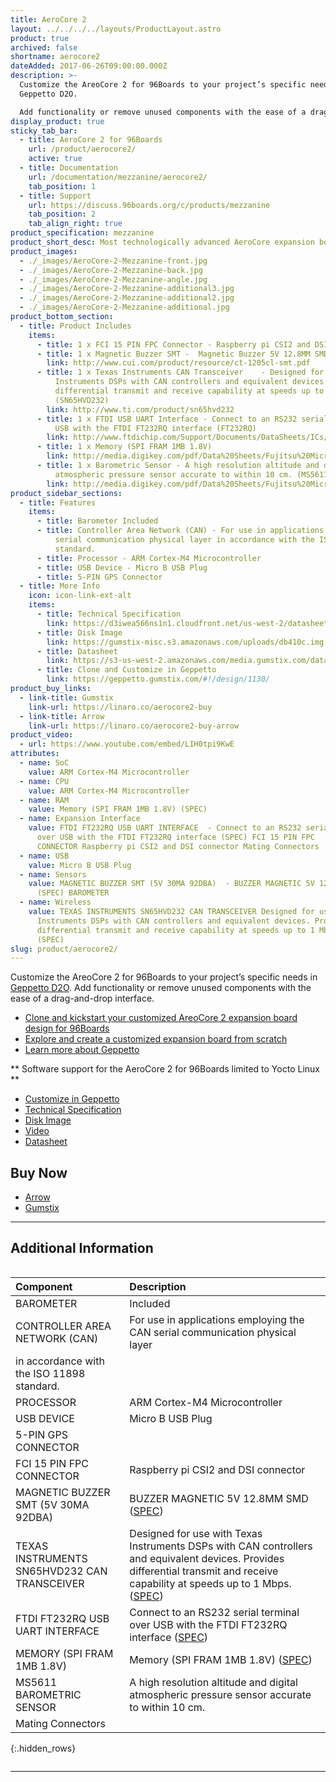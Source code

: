 ```yaml
---
title: AeroCore 2
layout: ../../../../layouts/ProductLayout.astro
product: true
archived: false
shortname: aerocore2
dateAdded: 2017-06-26T09:00:00.000Z
description: >-
  Customize the AreoCore 2 for 96Boards to your project’s specific needs in
  Geppetto D2O.

  Add functionality or remove unused components with the ease of a drag-and-drop interface.
display_product: true
sticky_tab_bar:
  - title: AeroCore 2 for 96Boards
    url: /product/aerocore2/
    active: true
  - title: Documentation
    url: /documentation/mezzanine/aerocore2/
    tab_position: 1
  - title: Support
    url: https://discuss.96boards.org/c/products/mezzanine
    tab_position: 2
    tab_align_right: true
product_specification: mezzanine
product_short_desc: Most technologically advanced AeroCore expansion board with LTE support
product_images:
  - ./_images/AeroCore-2-Mezzanine-front.jpg
  - ./_images/AeroCore-2-Mezzanine-back.jpg
  - ./_images/AeroCore-2-Mezzanine-angle.jpg
  - ./_images/AeroCore-2-Mezzanine-additional3.jpg
  - ./_images/AeroCore-2-Mezzanine-additional2.jpg
  - ./_images/AeroCore-2-Mezzanine-additional.jpg
product_bottom_section:
  - title: Product Includes
    items:
      - title: 1 x FCI 15 PIN FPC Connector - Raspberry pi CSI2 and DSI connector
      - title: 1 x Magnetic Buzzer SMT -  Magnetic Buzzer 5V 12.8MM SMD (5V 30MA 92DBA)
        link: http://www.cui.com/product/resource/ct-1205cl-smt.pdf
      - title: 1 x Texas Instruments CAN Transceiver	- Designed for use with Texas
          Instruments DSPs with CAN controllers and equivalent devices. Provides
          differential transmit and receive capability at speeds up to 1 Mbps
          (SN65HVD232)
        link: http://www.ti.com/product/sn65hvd232
      - title: 1 x FTDI USB UART Interface - Connect to an RS232 serial terminal over
          USB with the FTDI FT232RQ interface (FT232RQ)
        link: http://www.ftdichip.com/Support/Documents/DataSheets/ICs/DS_FT232R.pdf
      - title: 1 x Memory (SPI FRAM 1MB 1.8V)
        link: http://media.digikey.com/pdf/Data%20Sheets/Fujitsu%20Microelectronics%20America/MB85RS1MT.pdf
      - title: 1 x Barometric Sensor - A high resolution altitude and digital
          atmospheric pressure sensor accurate to within 10 cm. (MS5611)
        link: http://media.digikey.com/pdf/Data%20Sheets/Fujitsu%20Microelectronics%20America/MB85RS1MT.pdf
product_sidebar_sections:
  - title: Features
    items:
      - title: Barometer Included
      - title: Controller Area Network (CAN) - For use in applications employing the CAN
          serial communication physical layer in accordance with the ISO 11898
          standard.
      - title: Processor - ARM Cortex-M4 Microcontroller
      - title: USB Device - Micro B USB Plug
      - title: 5-PIN GPS Connector
  - title: More Info
    icon: icon-link-ext-alt
    items:
      - title: Technical Specification
        link: https://d3iwea566ns1n1.cloudfront.net/us-west-2/datasheets/geppetto/855bc28811a023824742294171238a8175770196.pdf
      - title: Disk Image
        link: https://gumstix-misc.s3.amazonaws.com/uploads/db410c.img.xz
      - title: Datasheet
        link: https://s3-us-west-2.amazonaws.com/media.gumstix.com/datasheets/PKG900000000351.pdf
      - title: Clone and Customize in Geppetto
        link: https://geppetto.gumstix.com/#!/design/1130/
product_buy_links:
  - link-title: Gumstix
    link-url: https://linaro.co/aerocore2-buy
  - link-title: Arrow
    link-url: https://linaro.co/aerocore2-buy-arrow
product_video:
  - url: https://www.youtube.com/embed/LIH0tpi9KwE
attributes:
  - name: SoC
    value: ARM Cortex-M4 Microcontroller
  - name: CPU
    value: ARM Cortex-M4 Microcontroller
  - name: RAM
    value: Memory (SPI FRAM 1MB 1.8V) (SPEC)
  - name: Expansion Interface
    value: FTDI FT232RQ USB UART INTERFACE	- Connect to an RS232 serial terminal
      over USB with the FTDI FT232RQ interface (SPEC) FCI 15 PIN FPC
      CONNECTOR	Raspberry pi CSI2 and DSI connector Mating Connectors
  - name: USB
    value: Micro B USB Plug
  - name: Sensors
    value: MAGNETIC BUZZER SMT (5V 30MA 92DBA)	- BUZZER MAGNETIC 5V 12.8MM SMD
      (SPEC) BAROMETER
  - name: Wireless
    value: TEXAS INSTRUMENTS SN65HVD232 CAN TRANSCEIVER	Designed for use with Texas
      Instruments DSPs with CAN controllers and equivalent devices. Provides
      differential transmit and receive capability at speeds up to 1 Mbps.
      (SPEC)
slug: product/aerocore2/
---
```

Customize the AreoCore 2 for 96Boards to your project’s specific needs in [Geppetto D2O](https://geppetto.gumstix.com). Add functionality or remove unused components with the ease of a drag-and-drop interface.

- [Clone and kickstart your customized AreoCore 2 expansion board design for 96Boards](https://geppetto.gumstix.com/#!/design/1130/)
- [Explore and create a customized expansion board from scratch](https://geppetto.gumstix.com/)
- [Learn more about Geppetto](https://geppetto.gumstix.com)

** Software support for the AeroCore 2 for 96Boards limited to Yocto Linux **

- [Customize in Geppetto](https://geppetto.gumstix.com/#!/design/1130/)
- [Technical Specification](https://d3iwea566ns1n1.cloudfront.net/us-west-2/datasheets/geppetto/855bc28811a023824742294171238a8175770196.pdf)
- [Disk Image](https://gumstix-misc.s3.amazonaws.com/uploads/db410c.img.xz)
- [Video](https://youtu.be/LIH0tpi9KwE)
- [Datasheet](https://s3-us-west-2.amazonaws.com/media.gumstix.com/datasheets/PKG900000000351.pdf)


## Buy Now

- [Arrow](http://link.linaro.org/aerocore2-buy-arrow)
- [Gumstix](http://link.linaro.org/aerocore2-buy)

***

## Additional Information
<div style="overflow-x:scroll;" markdown="1">


|   Component                                       |   Description                                                                                    |
|:--------------------------------------------------|:-------------------------------------------------------------------------------------------------|
|  BAROMETER                                        | Included                                                                                         |
|  CONTROLLER AREA NETWORK (CAN)                    | For use in applications employing the CAN serial communication physical layer
in accordance with the ISO 11898 standard.  |
|  PROCESSOR                                        | ARM Cortex-M4 Microcontroller                                                                    |
|  USB DEVICE                                       | Micro B USB Plug                                                                                 |
|  5-PIN GPS CONNECTOR                              |                                                                                                  |
|  FCI 15 PIN FPC CONNECTOR                         | Raspberry pi CSI2 and DSI connector                                                              |
|  MAGNETIC BUZZER SMT (5V 30MA 92DBA)              | BUZZER MAGNETIC 5V 12.8MM SMD ([SPEC](http://www.cui.com/product/resource/ct-1205cl-smt.pdf))    |
|  TEXAS INSTRUMENTS SN65HVD232 CAN TRANSCEIVER     | Designed for use with Texas Instruments DSPs with CAN controllers and equivalent devices. Provides differential transmit and receive capability at speeds up to 1 Mbps. ([SPEC](http://www.ti.com/product/sn65hvd232))                                |
|  FTDI FT232RQ USB UART INTERFACE                  | Connect to an RS232 serial terminal over USB with the FTDI FT232RQ interface ([SPEC](http://www.ftdichip.com/Support/Documents/DataSheets/ICs/DS_FT232R.pdf))                                                                                  |
|  MEMORY (SPI FRAM 1MB 1.8V)                       | Memory (SPI FRAM 1MB 1.8V) ([SPEC](http://media.digikey.com/pdf/Data%20Sheets/Fujitsu%20Microelectronics%20America/MB85RS1MT.pdf))                                                                                               |
|  MS5611 BAROMETRIC SENSOR                         | A high resolution altitude and digital atmospheric pressure sensor accurate to within 10 cm.     |
|  Mating Connectors                                |                                                                                                  |
{:.hidden_rows}

</div>

***
